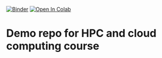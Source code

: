 [![Binder](https://mybinder.org/badge_logo.svg)](https://mybinder.org/v2/gh/guiwitz/hpc_cloud/main)
[![Open In Colab](https://colab.research.google.com/assets/colab-badge.svg)](https://github.com/guiwitz/hpc_cloud/blob/main/Demo_notebook.ipynb)

# Demo repo for HPC and cloud computing course
